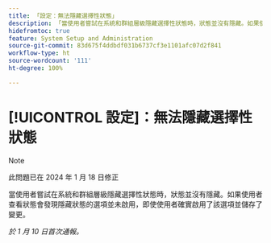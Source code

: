 ```yaml
---
title: 「設定：無法隱藏選擇性狀態」
description: 「當使用者嘗試在系統和群組層級隱藏選擇性狀態時，狀態並沒有隱藏。如果使用者查看狀態會發現隱藏狀態的選項並未啟用，即使使用者確實啟用了該選項並儲存了變更。」
hidefromtoc: true
feature: System Setup and Administration
source-git-commit: 83d675f4ddbdf031b6737cf3e1101afc07d2f841
workflow-type: ht
source-wordcount: '111'
ht-degree: 100%

---
```



# [!UICONTROL 設定]：無法隱藏選擇性狀態

>[!NOTE]
>
>此問題已在 2024 年 1 月 18 日修正

當使用者嘗試在系統和群組層級隱藏選擇性狀態時，狀態並沒有隱藏。如果使用者查看狀態會發現隱藏狀態的選項並未啟用，即使使用者確實啟用了該選項並儲存了變更。

_於 1 月 10 日首次通報。_
